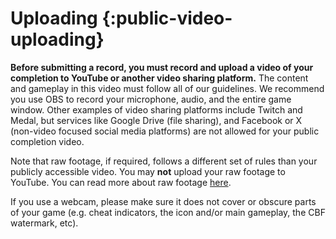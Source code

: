 # Uploading {:public-video-uploading}

**Before submitting a record, you must record and upload a video of your completion to YouTube or another video sharing platform.** The content and gameplay in this video must follow all of our guidelines. We recommend you use OBS to record your microphone, audio, and the entire game window. Other examples of video sharing platforms include Twitch and Medal, but services like Google Drive (file sharing), and Facebook or X (non-video focused social media platforms) are not allowed for your public completion video.

Note that raw footage, if required, follows a different set of rules than your publicly accessible video. You may **not** upload your raw footage to YouTube. You can read more about raw footage [here](#raw-footage).

If you use a webcam, please make sure it does not cover or obscure parts of your game (e.g. cheat indicators, the icon and/or main gameplay, the CBF watermark, etc).

